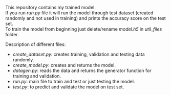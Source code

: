 This repository contains my trained model.  
If you run _run.py_ file it will run the model through test dataset (created randomly and not used in training) and 
prints the accuracy score on the test set.  
To train the model from beginning just delete/rename _model.h5_ in _util\_files_ folder.

Description of different files:
* _create\_dataset.py_: creates training, validation and testing data randomly.
* _create\_model.py_: creates and returns the model.
* _datagen.py_: reads the data and returns the generator function for training and validation.
* _run.py_: main file to train and test or just testing the model.
* _test.py_: to predict and validate the model on test set.